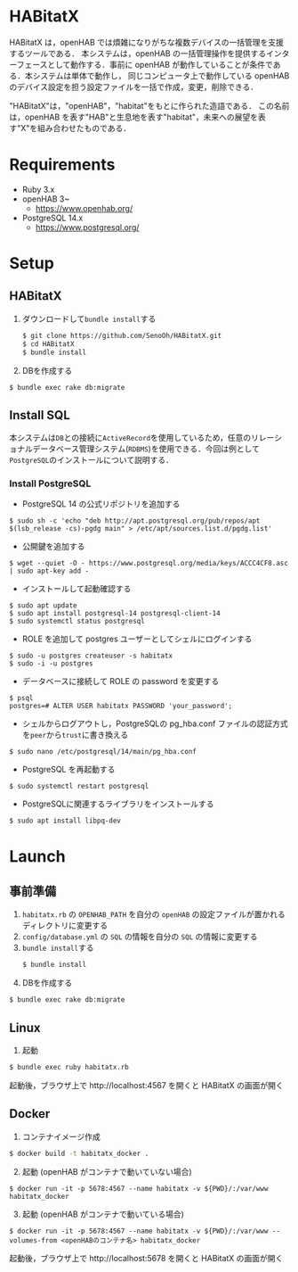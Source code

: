 # HABitatX
HABitatX は，openHAB では煩雑になりがちな複数デバイスの一括管理を支援するツールである．
本システムは，openHAB の一括管理操作を提供するインターフェースとして動作する．事前に openHAB が動作していることが条件である．本システムは単体で動作し， 同じコンピュータ上で動作している openHAB のデバイス設定を担う設定ファイルを一括で作成，変更，削除できる．

"HABitatX"は，"openHAB"，"habitat"をもとに作られた造語である．
この名前は，openHAB を表す"HAB"と生息地を表す"habitat"，未来への展望を表す"X"を組み合わせたものである．
# Requirements
+ Ruby 3.x
+ openHAB 3~
  + https://www.openhab.org/
+ PostgreSQL 14.x
  + https://www.postgresql.org/


# Setup
## HABitatX
1. ダウンロードして`bundle install`する
   ```bash
   $ git clone https://github.com/SenoOh/HABitatX.git
   $ cd HABitatX
   $ bundle install
   ```
2. DBを作成する
  ```bash
  $ bundle exec rake db:migrate
  ```
## Install SQL
本システムは`DB`との接続に`ActiveRecord`を使用しているため，任意のリレーショナルデータベース管理システム(`RDBMS`)を使用できる．今回は例として`PostgreSQL`のインストールについて説明する．

### Install PostgreSQL
+ PostgreSQL 14 の公式リポジトリを追加する
```
$ sudo sh -c 'echo "deb http://apt.postgresql.org/pub/repos/apt $(lsb_release -cs)-pgdg main" > /etc/apt/sources.list.d/pgdg.list'
```
+ 公開鍵を追加する
```
$ wget --quiet -O - https://www.postgresql.org/media/keys/ACCC4CF8.asc | sudo apt-key add -
```
+ インストールして起動確認する
```
$ sudo apt update
$ sudo apt install postgresql-14 postgresql-client-14
$ sudo systemctl status postgresql
```
+ ROLE を追加して postgres ユーザーとしてシェルにログインする
```
$ sudo -u postgres createuser -s habitatx
$ sudo -i -u postgres
```
+ データベースに接続して ROLE の password を変更する
```
$ psql
postgres=# ALTER USER habitatx PASSWORD 'your_password'; 
```
+ シェルからログアウトし，PostgreSQLの pg_hba.conf ファイルの認証方式を`peer`から`trust`に書き換える
```
$ sudo nano /etc/postgresql/14/main/pg_hba.conf
```
+ PostgreSQL を再起動する
```
$ sudo systemctl restart postgresql
```
+ PostgreSQLに関連するライブラリをインストールする
```
$ sudo apt install libpq-dev
```

# Launch
## 事前準備
1. `habitatx.rb` の `OPENHAB_PATH` を自分の `openHAB` の設定ファイルが置かれるディレクトリに変更する
2. `config/database.yml` の `SQL` の情報を自分の `SQL` の情報に変更する
3. `bundle install`する
   ```bash
   $ bundle install
   ```
4. DBを作成する
  ```bash
  $ bundle exec rake db:migrate
  ```

## Linux
1. 起動
```bash
$ bundle exec ruby habitatx.rb
```
起動後，ブラウザ上で http://localhost:4567 を開くと HABitatX の画面が開く

## Docker
1. コンテナイメージ作成
```bash
$ docker build -t habitatx_docker .
```
2. 起動 (openHAB がコンテナで動いていない場合)
```shell
$ docker run -it -p 5678:4567 --name habitatx -v ${PWD}/:/var/www habitatx_docker
```
3. 起動 (openHAB がコンテナで動いている場合)
```shell
$ docker run -it -p 5678:4567 --name habitatx -v ${PWD}/:/var/www --volumes-from <openHABのコンテナ名> habitatx_docker
```
起動後，ブラウザ上で http://localhost:5678 を開くと HABitatX の画面が開く